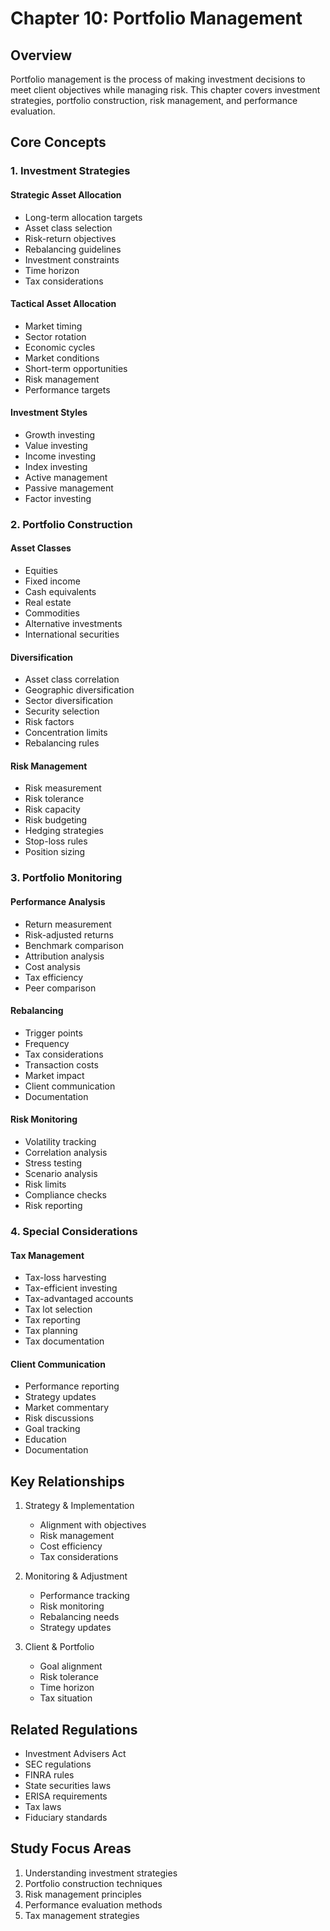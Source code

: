 # Chapter 10: Portfolio Management

## Overview
Portfolio management is the process of making investment decisions to meet client objectives while managing risk. This chapter covers investment strategies, portfolio construction, risk management, and performance evaluation.

## Core Concepts

### 1. Investment Strategies
#### Strategic Asset Allocation
- Long-term allocation targets
- Asset class selection
- Risk-return objectives
- Rebalancing guidelines
- Investment constraints
- Time horizon
- Tax considerations

#### Tactical Asset Allocation
- Market timing
- Sector rotation
- Economic cycles
- Market conditions
- Short-term opportunities
- Risk management
- Performance targets

#### Investment Styles
- Growth investing
- Value investing
- Income investing
- Index investing
- Active management
- Passive management
- Factor investing

### 2. Portfolio Construction
#### Asset Classes
- Equities
- Fixed income
- Cash equivalents
- Real estate
- Commodities
- Alternative investments
- International securities

#### Diversification
- Asset class correlation
- Geographic diversification
- Sector diversification
- Security selection
- Risk factors
- Concentration limits
- Rebalancing rules

#### Risk Management
- Risk measurement
- Risk tolerance
- Risk capacity
- Risk budgeting
- Hedging strategies
- Stop-loss rules
- Position sizing

### 3. Portfolio Monitoring
#### Performance Analysis
- Return measurement
- Risk-adjusted returns
- Benchmark comparison
- Attribution analysis
- Cost analysis
- Tax efficiency
- Peer comparison

#### Rebalancing
- Trigger points
- Frequency
- Tax considerations
- Transaction costs
- Market impact
- Client communication
- Documentation

#### Risk Monitoring
- Volatility tracking
- Correlation analysis
- Stress testing
- Scenario analysis
- Risk limits
- Compliance checks
- Risk reporting

### 4. Special Considerations
#### Tax Management
- Tax-loss harvesting
- Tax-efficient investing
- Tax-advantaged accounts
- Tax lot selection
- Tax reporting
- Tax planning
- Tax documentation

#### Client Communication
- Performance reporting
- Strategy updates
- Market commentary
- Risk discussions
- Goal tracking
- Education
- Documentation

## Key Relationships
1. Strategy & Implementation
   - Alignment with objectives
   - Risk management
   - Cost efficiency
   - Tax considerations

2. Monitoring & Adjustment
   - Performance tracking
   - Risk monitoring
   - Rebalancing needs
   - Strategy updates

3. Client & Portfolio
   - Goal alignment
   - Risk tolerance
   - Time horizon
   - Tax situation

## Related Regulations
- Investment Advisers Act
- SEC regulations
- FINRA rules
- State securities laws
- ERISA requirements
- Tax laws
- Fiduciary standards

## Study Focus Areas
1. Understanding investment strategies
2. Portfolio construction techniques
3. Risk management principles
4. Performance evaluation methods
5. Tax management strategies 